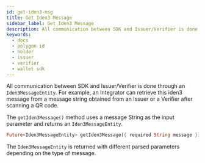 ```yaml
---
id: get-iden3-msg
title: Get Iden3 Message
sidebar_label: Get Iden3 Message
description: All communication between SDK and Issuer/Verifier is done through an Iden3MessageEntity.
keywords:
  - docs
  - polygon id
  - holder
  - issuer
  - verifier
  - wallet sdk
---
```


All communication between SDK and Issuer/Verifier is done through an `Iden3MessageEntity`. For example, an Integrator can retrieve this iden3 message from a message string obtained from an Issuer or a Verifier after scanning a QR code.

The `getIden3Message()` method uses a message String as the input parameter and returns an `Iden3MessageEntity`.

```dart
Future<Iden3MessageEntity> getIden3Message({ required String message });
```

The `Iden3MessageEntity` is returned with different parsed parameters depending on the type of message.
